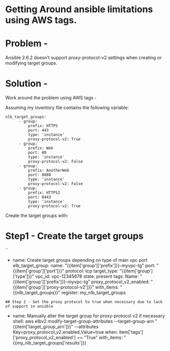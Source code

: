 # Getting Around ansible limitations using AWS tags.

# Problem -
Ansible 2.6.2 doesn't support proxy-protocol-v2 settings when creating or modifying target groups.

# Solution -
Work around the problem using AWS tags -

Assuming my inventory file contains the following variable:

```
nlb_target_groups:
      - group:
          prefix: HTTPS
          port: 443
          type: 'instance'
          proxy-protocol-v2: True
      - group:
          prefix: Web
          port: 80
          type: 'instance'
          proxy-protocol-v2: False
      - group:
          prefix: AnotherWeb
          port: 8080
          type: 'instance'
          proxy-protocol-v2: False
      - group:
          prefix: HTTPS2
          port: 8443
          type: 'instance'
          proxy-protocol-v2: True
```
Create the target groups with:
# Step1  - Create the target groups
``
- name: Create target groups depending on type of main vpc port
  elb_target_group:
    name: "{{item['group']['prefix']}}-myvpc-tg"
    port: "{{item['group']['port']}}"
    protocol: tcp
    target_type: "{{item['group']['type']}}"
    vpc_id: vpc-12345678
    state: present
    tags:
        Name: "{{item['group']['prefix']}}-myvpc-tg"
        proxy_protocol_v2_enabled: "{{item['group']['proxy-protocol-v2']}}"
  with_items: "{{nlb_target_groups}}"
  register: my_nlb_target_groups
``` 
## Step 2 - Set the proxy protocol to true when necessary due to lack of support in ansible
```
- name: Manually alter the target group for proxy-protocol v2 if necessary
  shell:  aws elbv2 modify-target-group-attributes --target-group-arn "{{item['target_group_arn']}}" --attributes Key=proxy_protocol_v2.enabled,Value=true
  when: item['tags']['proxy_protocol_v2_enabled'] == "True"
  with_items: "{{my_nlb_target_groups['results']}} 
```
